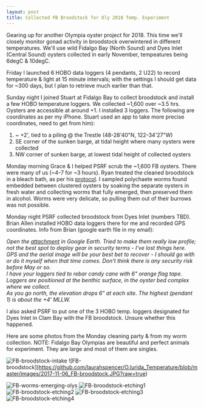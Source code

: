 ```yaml
---
layout: post
title: Collected FB Broodstock for Oly 2018 Temp. Experiment
--- 
```


Gearing up for another Olympia oyster project for 2018.  This time we'll closely monitor gonad activity in broodstock overwintered in different temperatures.  We'll use wild Fidalgo Bay (North Sound) and Dyes Inlet (Central Sound) oysters collected in early November, tempeatures being 6degC & 10degC.  

Friday I launched 6 HOBO data loggers (4 pendants, 2 U22) to record temperature & light at 15 minute intervals; with the settings I should get data for ~300 days, but I plan to retrieve much earlier than that.

Sunday night I joined Stuart at Fidalgo Bay to collect broodstock and install a few HOBO temperature loggers.  We collected ~1,600 over ~3.5 hrs. Oysters are accessible at around +1.  I installed 3 loggers. The following are coordinates as per my iPhone. Stuart used an app to take more precise coordinates, need to get from him):  
  1. ~ +2', tied to a piling @ the Trestle (48-28'40"N, 122-34'27"W)
  2. SE corner of the sunken barge, at tidal height where many oysters were collected
  3. NW corner of sunken barge, at lowest tidal height of collected oysters
  
Monday morning Grace & I helped PSRF scrub the ~1,600 FB oysters.  There were many of us (~4-7 for ~3 hours).  Ryan treated the cleaned broodstock in a bleach bath, as per his [protocol](https://github.com/laurahspencer/O.lurida_Stress/blob/master/References/Broodstock%20Cleaning%20Protocol.doc). I sampled polychaete worms found embedded between clustered oysters by soaking the separate oysters in fresh water and collecting worms that fully emerged, then preserved them in alcohol. Worms were very delicate, so pulling them out of their burrows was not possible.  

Monday night PSRF collected broodstock from Dyes Inlet (numbers TBD). Brian Allen installed HOBO data loggers there for me and recorded GPS coordinates.  Info from Brian (google earth file in my email): 

_Open the [attachment](https://github.com/laurahspencer/O.lurida_Temperature/raw/master/data/2017-11-06_Mud%20Bay-Temp-Logger-Locations.kml) in Google Earth.  Tried to make them really low profile; not the best spot to deploy gear in security terms - I've lost things here.  GPS and the aerial image will be your best bet to recover - I should go with or do it myself when that time comes. Don't think there is any security risk before May or so._  
_I have your loggers tied to rebar candy cane with 6" orange flag tape.  Loggers are positioned at the benthic surface, in the oyster bed complex where we collect._  
_As you go north, the elevation drops 6" at each site.  The highest (pendant 1) is about the +4' MLLW._

I also asked PSRF to put one of the 3 HOBO temp. loggers designated for Dyes Inlet in Clam Bay with the FB broodstock. Unsure whether this happened. 

Here are some photos from the Monday cleaning party & from my worm collection. NOTE: Fidalgo Bay Olympias are beautiful and perfect animals for experiment. They are large and most of them are singles. 

![FB-broodstock-intake](https://github.com/laurahspencer/O.lurida_Temperature/blob/master/images/2017-11-06_FB-broodstock-intake.JPG?raw=true)
![FB-broodstock])https://github.com/laurahspencer/O.lurida_Temperature/blob/master/images/2017-11-06_FB-broodstock.JPG?raw=true)

![FB-worms-emerging-olys](https://github.com/laurahspencer/O.lurida_Temperature/blob/master/images/2017-11-06_FB-worms-emerging-olys.JPG?raw=true)
![FB-broodstock-etching1](https://github.com/laurahspencer/O.lurida_Temperature/blob/master/images/2017-11-06_FB-broodstock-etching1.JPG?raw=true)
![FB-broodstock-etching2](https://github.com/laurahspencer/O.lurida_Temperature/blob/master/images/2017-11-06_FB-broodstock-etchin2.JPG?raw=true)
![FB-broodstock-etching3](https://github.com/laurahspencer/O.lurida_Temperature/blob/master/images/2017-11-06_FB-broodstock-etching3.JPG?raw=true)
![FB-broodstock-etching4](https://github.com/laurahspencer/O.lurida_Temperature/blob/master/images/2017-11-06_FB-broodstock-etching4.JPG?raw=true)

